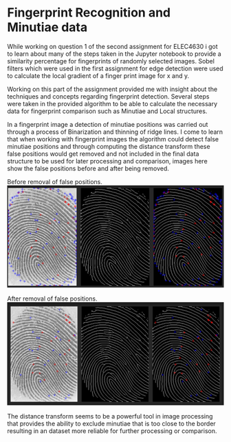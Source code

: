 # Fingerprint Recognition and Minutiae data

While working on question 1 of the second assignment for ELEC4630 i got to learn about many of the steps taken in the Jupyter notebook to provide a similarity
percentage for fingerprints of randomly selected images. Sobel filters which were used in the first assignment for edge detection were used to calculate the local
gradient of a finger print image for x and y.

Working on this part of the assignment provided me with insight about the techniques and concepts regarding fingerprint detection. Several  steps were taken in 
the provided algorithm to be able to calculate the necessary data for fingerprint comparison such as Minutiae and Local structures.

In a fingerprint image a detection of minutiae positions was carried out through a process of Binarization and thinning of ridge lines. 
I come to learn that when working with fingerprint images the algorithm could detect false minutiae positions and through computing the distance transform these
false positions would get removed and not included in the final data structure to be used for later processing and comparison, images here show the false positions 
before and after being removed.

Before removal of false positions.
![Minutiae with positions](../images/Minutiae0.png)

After removal of false positions.
![Minutiae with no false positions](../images/Minutiae.png)

The distance transform seems to be a powerful tool in image processing that provides the ability to exclude minutiae that is too close to the border resulting in an
dataset more reliable for further processing or comparison.
